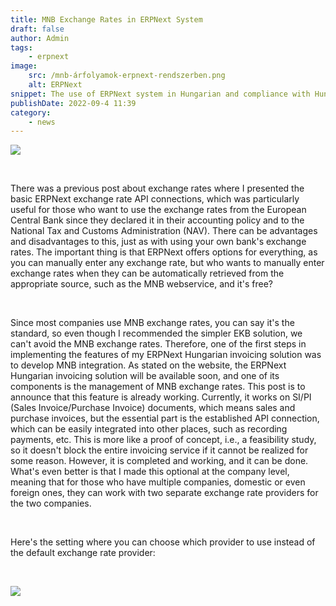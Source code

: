 ```yaml
---
title: MNB Exchange Rates in ERPNext System
draft: false
author: Admin
tags:
    - erpnext
image:
    src: /mnb-árfolyamok-erpnext-rendszerben.png
    alt: ERPNext
snippet: The use of ERPNext system in Hungarian and compliance with Hungarian regulations involve various localization tasks. One of these tasks is handling MNB exchange rates. Let's explore the solution!
publishDate: 2022-09-4 11:39
category:
    - news
---
```


<p><img src="/images/mnb-árfolyamok-erpnext-rendszerben.png"></p><p><br></p><p>There was a previous post about exchange rates where I presented the basic ERPNext exchange rate API connections, which was particularly useful for those who want to use the exchange rates from the European Central Bank since they declared it in their accounting policy and to the National Tax and Customs Administration (NAV). There can be advantages and disadvantages to this, just as with using your own bank's exchange rates. The important thing is that ERPNext offers options for everything, as you can manually enter any exchange rate, but who wants to manually enter exchange rates when they can be automatically retrieved from the appropriate source, such as the MNB webservice, and it's free?</p><p><br></p><p>Since most companies use MNB exchange rates, you can say it's the standard, so even though I recommended the simpler EKB solution, we can't avoid the MNB exchange rates. Therefore, one of the first steps in implementing the features of my ERPNext Hungarian invoicing solution was to develop MNB integration. As stated on the website, the ERPNext Hungarian invoicing solution will be available soon, and one of its components is the management of MNB exchange rates. This post is to announce that this feature is already working. Currently, it works on SI/PI (Sales Invoice/Purchase Invoice) documents, which means sales and purchase invoices, but the essential part is the established API connection, which can be easily integrated into other places, such as recording payments, etc. This is more like a proof of concept, i.e., a feasibility study, so it doesn't block the entire invoicing service if it cannot be realized for some reason. However, it is completed and working, and it can be done. What's even better is that I made this optional at the company level, meaning that for those who have multiple companies, domestic or even foreign ones, they can work with two separate exchange rate providers for the two companies.</p><p><br></p><p>Here's the setting where you can choose which provider to use instead of the default exchange rate provider:</p><p><br></p><p><img src="/images/5qr71Fp.jpg"></p>
